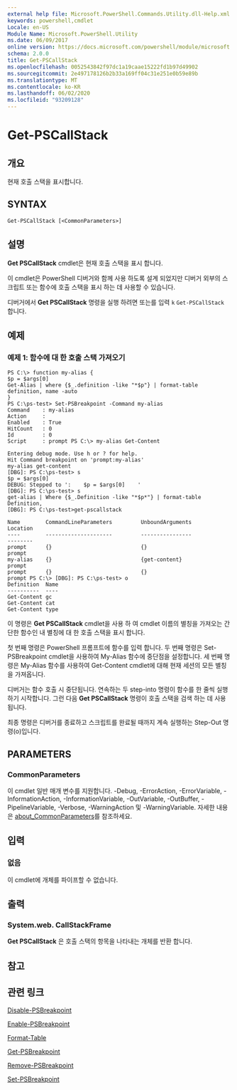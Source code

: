 ```yaml
---
external help file: Microsoft.PowerShell.Commands.Utility.dll-Help.xml
keywords: powershell,cmdlet
Locale: en-US
Module Name: Microsoft.PowerShell.Utility
ms.date: 06/09/2017
online version: https://docs.microsoft.com/powershell/module/microsoft.powershell.utility/get-pscallstack?view=powershell-6&WT.mc_id=ps-gethelp
schema: 2.0.0
title: Get-PSCallStack
ms.openlocfilehash: 0052543842f97dc1a19caae15222fd1b97d49902
ms.sourcegitcommit: 2e497178126b2b33a169ff04c31e251e0b59e89b
ms.translationtype: MT
ms.contentlocale: ko-KR
ms.lasthandoff: 06/02/2020
ms.locfileid: "93209128"
---
```

# Get-PSCallStack

## 개요
현재 호출 스택을 표시합니다.

## SYNTAX

```
Get-PSCallStack [<CommonParameters>]
```

## 설명

**Get PSCallStack** cmdlet은 현재 호출 스택을 표시 합니다.

이 cmdlet은 PowerShell 디버거와 함께 사용 하도록 설계 되었지만 디버거 외부의 스크립트 또는 함수에 호출 스택을 표시 하는 데 사용할 수 있습니다.

디버거에서 **Get PSCallStack** 명령을 실행 하려면 또는를 입력 `k` `Get-PSCallStack` 합니다.

## 예제

### 예제 1: 함수에 대 한 호출 스택 가져오기

```
PS C:\> function my-alias {
$p = $args[0]
Get-Alias | where {$_.definition -like "*$p"} | format-table definition, name -auto
}
PS C:\ps-test> Set-PSBreakpoint -Command my-alias
Command    : my-alias
Action     :
Enabled    : True
HitCount   : 0
Id         : 0
Script     : prompt PS C:\> my-alias Get-Content

Entering debug mode. Use h or ? for help.
Hit Command breakpoint on 'prompt:my-alias'
my-alias get-content
[DBG]: PS C:\ps-test> s
$p = $args[0]
DEBUG: Stepped to ':    $p = $args[0]    '
[DBG]: PS C:\ps-test> s
get-alias | Where {$_.Definition -like "*$p*"} | format-table Definition,
[DBG]: PS C:\ps-test>get-pscallstack

Name        CommandLineParameters         UnboundArguments              Location
----        ---------------------         ----------------              --------
prompt      {}                            {}                            prompt
my-alias    {}                            {get-content}                 prompt
prompt      {}                            {}                            prompt PS C:\> [DBG]: PS C:\ps-test> o
Definition  Name
----------  ----
Get-Content gc
Get-Content cat
Get-Content type
```

이 명령은 **Get PSCallStack** cmdlet을 사용 하 여 cmdlet 이름의 별칭을 가져오는 간단한 함수인 내 별칭에 대 한 호출 스택을 표시 합니다.

첫 번째 명령은 PowerShell 프롬프트에 함수를 입력 합니다.
두 번째 명령은 Set-PSBreakpoint cmdlet을 사용하여 My-Alias 함수에 중단점을 설정합니다.
세 번째 명령은 My-Alias 함수를 사용하여 Get-Content cmdlet에 대해 현재 세션의 모든 별칭을 가져옵니다.

디버거는 함수 호출 시 중단됩니다.
연속하는 두 step-into 명령이 함수를 한 줄씩 실행하기 시작합니다.
그런 다음 **Get PSCallStack** 명령이 호출 스택을 검색 하는 데 사용 됩니다.

최종 명령은 디버거를 종료하고 스크립트를 완료될 때까지 계속 실행하는 Step-Out 명령(o)입니다.

## PARAMETERS

### CommonParameters

이 cmdlet 일반 매개 변수를 지원합니다. -Debug, -ErrorAction, -ErrorVariable, -InformationAction, -InformationVariable, -OutVariable, -OutBuffer, -PipelineVariable, -Verbose, -WarningAction 및 -WarningVariable. 자세한 내용은 [about_CommonParameters](https://go.microsoft.com/fwlink/?LinkID=113216)를 참조하세요.

## 입력

### 없음

이 cmdlet에 개체를 파이프할 수 없습니다.

## 출력

### System.web. CallStackFrame

**Get PSCallStack** 은 호출 스택의 항목을 나타내는 개체를 반환 합니다.

## 참고

## 관련 링크

[Disable-PSBreakpoint](Disable-PSBreakpoint.md)

[Enable-PSBreakpoint](Enable-PSBreakpoint.md)

[Format-Table](Format-Table.md)

[Get-PSBreakpoint](Get-PSBreakpoint.md)

[Remove-PSBreakpoint](Remove-PSBreakpoint.md)

[Set-PSBreakpoint](Set-PSBreakpoint.md)
